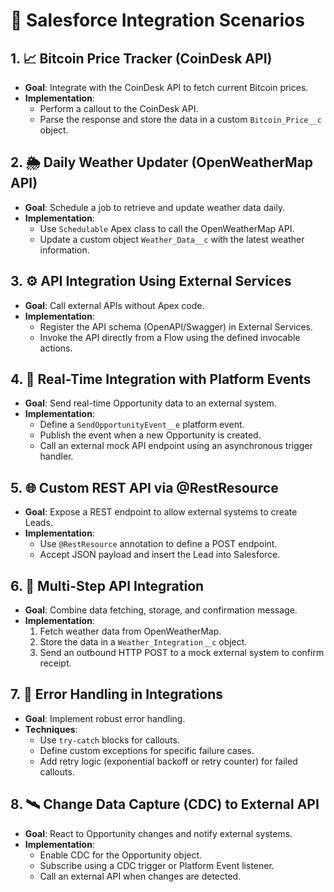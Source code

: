 
# 🔗 Salesforce Integration Scenarios

## 1. 📈 Bitcoin Price Tracker (CoinDesk API)
- **Goal**: Integrate with the CoinDesk API to fetch current Bitcoin prices.
- **Implementation**:
  - Perform a callout to the CoinDesk API.
  - Parse the response and store the data in a custom `Bitcoin_Price__c` object.

## 2. 🌦 Daily Weather Updater (OpenWeatherMap API)
- **Goal**: Schedule a job to retrieve and update weather data daily.
- **Implementation**:
  - Use `Schedulable` Apex class to call the OpenWeatherMap API.
  - Update a custom object `Weather_Data__c` with the latest weather information.

## 3. ⚙️ API Integration Using External Services
- **Goal**: Call external APIs without Apex code.
- **Implementation**:
  - Register the API schema (OpenAPI/Swagger) in External Services.
  - Invoke the API directly from a Flow using the defined invocable actions.

## 4. 📡 Real-Time Integration with Platform Events
- **Goal**: Send real-time Opportunity data to an external system.
- **Implementation**:
  - Define a `SendOpportunityEvent__e` platform event.
  - Publish the event when a new Opportunity is created.
  - Call an external mock API endpoint using an asynchronous trigger handler.

## 5. 🌐 Custom REST API via @RestResource
- **Goal**: Expose a REST endpoint to allow external systems to create Leads.
- **Implementation**:
  - Use `@RestResource` annotation to define a POST endpoint.
  - Accept JSON payload and insert the Lead into Salesforce.

## 6. 🔁 Multi-Step API Integration
- **Goal**: Combine data fetching, storage, and confirmation message.
- **Implementation**:
  1. Fetch weather data from OpenWeatherMap.
  2. Store the data in a `Weather_Integration__c` object.
  3. Send an outbound HTTP POST to a mock external system to confirm receipt.

## 7. 🚨 Error Handling in Integrations
- **Goal**: Implement robust error handling.
- **Techniques**:
  - Use `try-catch` blocks for callouts.
  - Define custom exceptions for specific failure cases.
  - Add retry logic (exponential backoff or retry counter) for failed callouts.

## 8. 🛰 Change Data Capture (CDC) to External API
- **Goal**: React to Opportunity changes and notify external systems.
- **Implementation**:
  - Enable CDC for the Opportunity object.
  - Subscribe using a CDC trigger or Platform Event listener.
  - Call an external API when changes are detected.
